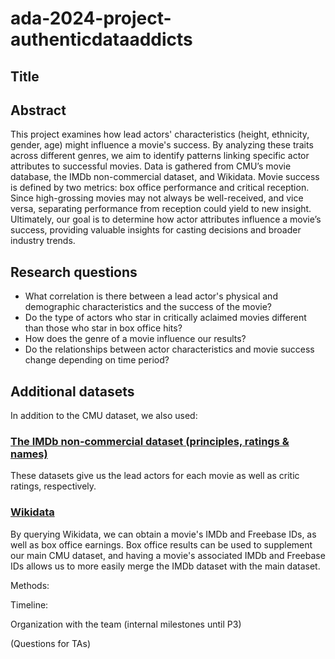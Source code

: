 # ada-2024-project-authenticdataaddicts

## Title

## Abstract
This project examines how lead actors' characteristics (height, ethnicity, gender, age) might influence a movie's success. By analyzing these traits across different genres, we aim to identify patterns linking specific actor attributes to successful movies. Data is gathered from CMU’s movie database, the IMDb non-commercial dataset, and Wikidata. Movie success is defined by two metrics: box office performance and critical reception. Since high-grossing movies may not always be well-received, and vice versa, separating performance from reception could yield to new insight. Ultimately, our goal is to determine how actor attributes influence a movie’s success, providing valuable insights for casting decisions and broader industry trends.

## Research questions
- What correlation is there between a lead actor's physical and demographic characteristics and the success of the movie?
- Do the type of actors who star in critically aclaimed movies different than those who star in box office hits? 
- How does the genre of a movie influence our results? 
- Do the relationships between actor characteristics and movie success change depending on time period?

## Additional datasets
In addition to the CMU dataset, we also used:
### [The IMDb non-commercial dataset (principles, ratings & names)](https://datasets.imdbws.com)
These datasets give us the lead actors for each movie as well as critic ratings, respectively. 
### [Wikidata](https://www.wikidata.org/wiki/Wikidata:Main_Page)
By querying Wikidata, we can obtain a movie's IMDb and Freebase IDs, as well as box office earnings. Box office results can be used to supplement our main CMU dataset, and having a movie's associated IMDb and Freebase IDs allows us to more easily merge the IMDb dataset with the main dataset. 

Methods:

Timeline:

Organization with the team (internal milestones until P3)

(Questions for TAs)
